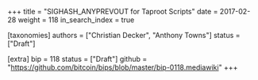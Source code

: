 +++
title = "SIGHASH_ANYPREVOUT for Taproot Scripts"
date = 2017-02-28
weight = 118
in_search_index = true

[taxonomies]
authors = ["Christian Decker", "Anthony Towns"]
status = ["Draft"]

[extra]
bip = 118
status = ["Draft"]
github = "https://github.com/bitcoin/bips/blob/master/bip-0118.mediawiki"
+++

